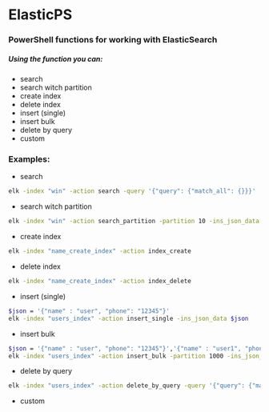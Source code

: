 # ElasticPS
### PowerShell functions for working with ElasticSearch
##### Using the function you can:
- search
- search witch partition
- create index
- delete index
- insert (single)
- insert bulk
- delete by query
- custom

### Examples:
- search
```sh
elk -index "win" -action search -query '{"query": {"match_all": {}}}'
```
- search witch partition
```sh
elk -index "win" -action search_partition -partition 10 -ins_json_data '{"size": 0,"aggs": {"ip": {"terms": {"field": "ipaddress", "size":1000,"include": {"partition": 1,"num_partitions": 11 }},"aggregations": {"fqdn": {"terms": {"field": "fqdn"}}}}}}'
```
- create index
```sh
elk -index "name_create_index" -action index_create
```
- delete index
```sh
elk -index "name_create_index" -action index_delete
```
- insert (single)
```sh
$json = '{"name" : "user", "phone": "12345"}'
elk -index "users_index" -action insert_single -ins_json_data $json
```
- insert bulk
```sh
$json = '{"name" : "user", "phone": "12345"}','{"name" : "user1", "phone": "22225"}'
elk -index "users_index" -action insert_bulk -partition 1000 -ins_json_data $json
```
- delete by query
```sh
elk -index "users_index" -action delete_by_query -query '{"query": {"match_all": {}}}'
```
- custom
```sh
```

